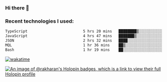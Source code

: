 ### Hi there 👋

### Recent technologies I used:
<!--START_SECTION:waka-->

```txt
TypeScript                         5 hrs 20 mins   ████████▒░░░░░░░░░░░░░░░░   33.04 %
JavaScript                         4 hrs 47 mins   ███████▒░░░░░░░░░░░░░░░░░   29.63 %
JSON                               2 hrs 32 mins   ████░░░░░░░░░░░░░░░░░░░░░   15.77 %
MQL                                1 hr 36 mins    ██▒░░░░░░░░░░░░░░░░░░░░░░   09.93 %
Bash                               1 hr 19 mins    ██░░░░░░░░░░░░░░░░░░░░░░░   08.21 %
```

<!--END_SECTION:waka-->
[![wakatime](https://wakatime.com/badge/user/fe50d444-0cee-4d14-a0b3-b9e8509eb4d0.svg)](https://wakatime.com/@fe50d444-0cee-4d14-a0b3-b9e8509eb4d0)

[![An image of @rakharan's Holopin badges, which is a link to view their full Holopin profile](https://holopin.me/rakharan)](https://holopin.io/@rakharan)
